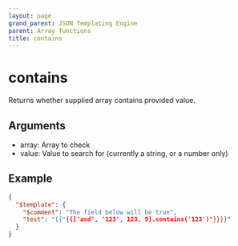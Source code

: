 ```yaml
---
layout: page
grand_parent: JSON Templating Engine
parent: Array functions
title: contains
---
```


# contains

Returns whether supplied array contains provided value.

## Arguments

 - array: Array to check
 - value: Value to search for (currently a string, or a number only)

## Example

```json
{
  "$template": {
    "$comment": "The field below will be true",
    "test": "{{"{{['asd', '123', 123, 9].contains('123')"}}}}"
  }
}
```
